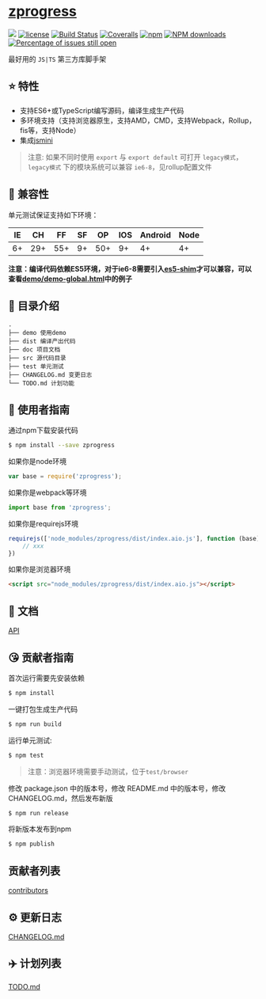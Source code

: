 # [zprogress](https://github.com/zphua2016@gmail.com/zprogress)
[![](https://img.shields.io/badge/Powered%20by-jslib%20base-brightgreen.svg)](https://github.com/yanhaijing/jslib-base)
[![license](https://img.shields.io/badge/license-MIT-blue.svg)](https://github.com/zphua2016@gmail.com/zprogress/blob/master/LICENSE)
[![Build Status](https://travis-ci.org/zphua2016@gmail.com/zprogress.svg?branch=master)](https://travis-ci.org/zphua2016@gmail.com/zprogress)
[![Coveralls](https://img.shields.io/coveralls/zphua2016@gmail.com/zprogress.svg)](https://coveralls.io/github/zphua2016@gmail.com/zprogress)
[![npm](https://img.shields.io/badge/npm-0.1.0-orange.svg)](https://www.npmjs.com/package/zprogress)
[![NPM downloads](http://img.shields.io/npm/dm/zprogress.svg?style=flat-square)](http://www.npmtrends.com/zprogress)
[![Percentage of issues still open](http://isitmaintained.com/badge/open/zphua2016@gmail.com/zprogress.svg)](http://isitmaintained.com/project/zphua2016@gmail.com/zprogress "Percentage of issues still open")

最好用的 `JS|TS` 第三方库脚手架

## :star: 特性

- 支持ES6+或TypeScript编写源码，编译生成生产代码
- 多环境支持（支持浏览器原生，支持AMD，CMD，支持Webpack，Rollup，fis等，支持Node）
- 集成[jsmini](https://github.com/jsmini)

> 注意: 如果不同时使用 `export` 与 `export default` 可打开 `legacy模式`，`legacy模式` 下的模块系统可以兼容 `ie6-8`，见rollup配置文件

## :pill: 兼容性
单元测试保证支持如下环境：

| IE   | CH   | FF   | SF   | OP   | IOS  | Android   | Node  |
| ---- | ---- | ---- | ---- | ---- | ---- | ---- | ----- |
| 6+   | 29+ | 55+  | 9+   | 50+  | 9+   | 4+   | 4+ |

**注意：编译代码依赖ES5环境，对于ie6-8需要引入[es5-shim](http://github.com/es-shims/es5-shim/)才可以兼容，可以查看[demo/demo-global.html](./demo/demo-global.html)中的例子**

## :open_file_folder: 目录介绍

```
.
├── demo 使用demo
├── dist 编译产出代码
├── doc 项目文档
├── src 源代码目录
├── test 单元测试
├── CHANGELOG.md 变更日志
└── TODO.md 计划功能
```

## :rocket: 使用者指南

通过npm下载安装代码

```bash
$ npm install --save zprogress
```

如果你是node环境

```js
var base = require('zprogress');
```

如果你是webpack等环境

```js
import base from 'zprogress';
```

如果你是requirejs环境

```js
requirejs(['node_modules/zprogress/dist/index.aio.js'], function (base) {
    // xxx
})
```

如果你是浏览器环境

```html
<script src="node_modules/zprogress/dist/index.aio.js"></script>
```

## :bookmark_tabs: 文档
[API](./doc/api.md)

## :kissing_heart: 贡献者指南
首次运行需要先安装依赖

```bash
$ npm install
```

一键打包生成生产代码

```bash
$ npm run build
```

运行单元测试:

```bash
$ npm test
```

> 注意：浏览器环境需要手动测试，位于`test/browser`

修改 package.json 中的版本号，修改 README.md 中的版本号，修改 CHANGELOG.md，然后发布新版

```bash
$ npm run release
```

将新版本发布到npm

```bash
$ npm publish
```

## 贡献者列表

[contributors](https://github.com/zphua2016@gmail.com/zprogress/graphs/contributors)

## :gear: 更新日志
[CHANGELOG.md](./CHANGELOG.md)

## :airplane: 计划列表
[TODO.md](./TODO.md)